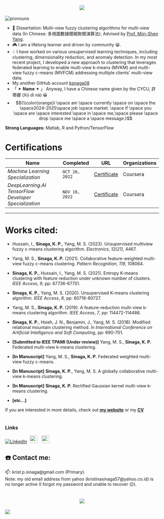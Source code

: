 <!-- # <p align="center"> </p> -->
<h1 align="center">
    <img src="https://readme-typing-svg.herokuapp.com/?color=FFC0CB&random=false&width=435&lines=Hi%20there!;%20I%20am%20Kristina%20P.%20Sinaga&center=true&size=27">
  </a>
</h1>



![pronouns](https://img.shields.io/static/v1?label=pronouns&message=she/her&color=yellow&style=flat-square)

- 📖 Dissertation: Multi-view fuzzy clustering algorithms for multi-view data (In Chinese: 多視圖數據模糊聚類演算法); Advised by [Prof. Miin-Shen Yang](https://scholar.google.com/citations?user=DTrFkOYAAAAJ&hl=zh-TW).
- 🎮 I am a lifelong learner and driven by community 😀. 
- 💡 I have worked on various unsupervised learning techniques, including clustering, dimensionality reduction, and anomaly detection. In my most recent project, I developed a new approach to clustering that leverages federated learning to enable multi-view k-means (MVKM) and multi-view fuzzy c-means (MVFCM) addressing multiple clients' multi-view data.
- My another GitHub account [kpnaga08](https://github.com/kpnaga08)
- 「 ✦ 𝐍𝐚𝐦𝐞 ✦ 」 Anyway, I have a Chinese name given by the CYCU, 許蒂娜 (Xǔ dì nà) 😀
- $${\\color{orange}I \space am \space currently \space on \space the \space2024-2025\space job \space market. \space If \space you \space are \space interested \space in \space me,\space please \space drop \space me \space a \space message.}$$

**Strong Languages:** Matlab, R and Python/TensorFlow

# Certifications


Name | Completed |  URL | Organizations
--- | --- | --- | --- | 
*Machine Learning Specialization* | `OCT 26, 2022` | [Certificate](https://coursera.org/share/5bdbda3f14262b22782bb153174f8660) | Coursera
*DeepLearning.AI TensorFlow Developer Specialization* | `NOV 16, 2022` | [Certificate](https://coursera.org/share/b9925d646cd202d41c5fb14df2b96a8d) | Coursera


---

# Works cited:
- Hussain, I.,  **Sinaga, K. P.**, Yang, M. S.  (2023). Unsupervised multiview fuzzy c-means clustering algorithm. *Electronics*, *12(21)*, 4467. 

- Yang, M. S., **Sinaga, K. P.** (2021). Collaborative feature-weighted multi-view fuzzy c-means clustering. *Pattern Recognition*, *119*, 108064.

- **Sinaga, K. P.**, Hussain, I., Yang, M. S.  (2021). Entropy K-means clustering with feature reduction under unknown number of clusters. *IEEE Access*, *9*, pp: 67736-67751.

- **Sinaga, K. P.**, Yang, M. S.  (2020). Unsupervised K-means clustering algorithm. *IEEE Access*, *8*, pp: 80716-80727.

- Yang, M. S., **Sinaga, K. P.** (2019).  A feature-reduction multi-view k-means clustering algorithm. *IEEE Access*, *7*, pp: 114472-114486.

- **Sinaga, K. P.**, Hsieh, J. N., Benjamin, J., Yang, M. S. (2018).  Modified relational mountain clustering method. *In International Conference on Artificial Intelligence and Soft Computing*, pp: 690-701.

- **[Submitted to IEEE TPAMI (Under review)]** Yang, M. S., **Sinaga, K. P.** Federated multi-view k-means clustering.

- **[In Manuscript]** Yang, M. S., **Sinaga, K. P.**  Federated weighted multi-view fuzzy c-means.

- **[In Manuscript]** **Sinaga, K. P.**, Yang, M. S.  A globally collaborative multi-view k-means clustering.

- **[In Manuscript]** **Sinaga, K. P.** Rectified Gaussian kernel multi-view k-means clustering.
- **[etc...]**



If you are interested in more details, check out [**my website**](https://patternkps.github.io) or my <a href="Curriculum_Vitae.pdf" class="btn-theme btn-theme-md btn-default-bg text-uppercase">**CV**</a><br>  <br>  

### Links

[![LinkedIn](https://img.shields.io/badge/LinkedIn-Profile-informational?style=social&logo=linkedin&logoColor=blue)](https://www.linkedin.com/in/kristina-p-sinaga-b146332bb)
<a href="https://scholar.google.com/citations?user=bYFMDisAAAAJ&hl=en"><img src="https://user-images.githubusercontent.com/47393421/142145409-04c70c23-71a9-4b8d-b2df-509e7ad658dc.png" alt="scholar-logo" width="25" hspace="5"/></a>   </a><a href="https://orcid.org/0009-0000-6184-829X"><img src="https://user-images.githubusercontent.com/47393421/142146398-bcdbfc40-3646-45ec-ad13-4c41c955f983.png" alt="orcid-logo" width="25" hspace="5"/></a>


## ☎️ Contact me:

<p>📫: krist.p.sinaga@gmail.com (Primary). <br>
Note: my old email address from yahoo (kristinasinaga57@yahoo.co.id) is no longer active (I forgot my password and unable to recover 😉).</p> 



<!-- # <p align="center"> </p> -->
<h1 align="center">
    <img src="https://readme-typing-svg.herokuapp.com/?color=F7B8F2FF&random=false&width=435&lines=Thanks%20for%20stopping%20by;%20Have%20a%20great%20day!👋&center=true&size=27">
  </a>
</h1>

![](https://komarev.com/ghpvc/?username=PatternKPS&color=yellow)
